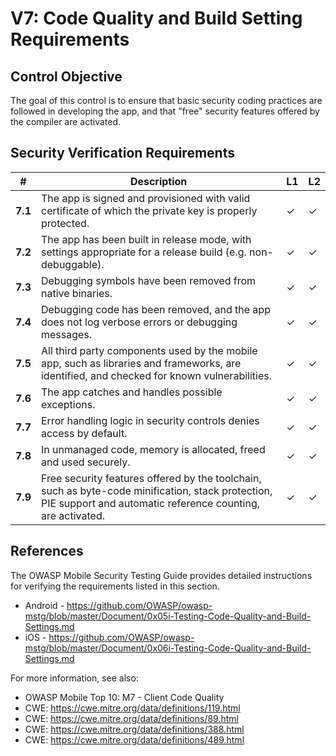 # V7: Code Quality and Build Setting Requirements

## Control Objective

The goal of this control is to ensure that basic security coding practices are followed in developing the app, and that "free" security features offered by the compiler are activated.

## Security Verification Requirements

| # | Description | L1 | L2 |
| --- | --- | --- | --- |
| **7.1** | The app is signed and provisioned with valid certificate of which the private key is properly protected. | ✓ | ✓ |
| **7.2** | The app has been built in release mode, with settings appropriate for a release build (e.g. non-debuggable). | ✓ | ✓ |
| **7.3** | Debugging symbols have been removed from native binaries. | ✓ | ✓ |
| **7.4** | Debugging code has been removed, and the app does not log verbose errors or debugging messages. | ✓ | ✓ |
| **7.5** | All third party components used by the mobile app, such as libraries and frameworks, are identified, and checked for known vulnerabilities. | ✓ | ✓ |
| **7.6** | The app catches and handles possible exceptions.| ✓ | ✓ |
| **7.7** | Error handling logic in security controls denies access by default. | ✓ | ✓ |
| **7.8** | In unmanaged code, memory is allocated, freed and used securely.  | ✓ | ✓ |
| **7.9** | Free security features offered by the toolchain, such as byte-code minification, stack protection, PIE support and automatic reference counting, are activated. | ✓ | ✓ |

## References

The OWASP Mobile Security Testing Guide provides detailed instructions for verifying the requirements listed in this section.

- Android - https://github.com/OWASP/owasp-mstg/blob/master/Document/0x05i-Testing-Code-Quality-and-Build-Settings.md
- iOS - https://github.com/OWASP/owasp-mstg/blob/master/Document/0x06i-Testing-Code-Quality-and-Build-Settings.md

For more information, see also:

- OWASP Mobile Top 10:  M7 - Client Code Quality
- CWE: https://cwe.mitre.org/data/definitions/119.html
- CWE: https://cwe.mitre.org/data/definitions/89.html
- CWE: https://cwe.mitre.org/data/definitions/388.html
- CWE: https://cwe.mitre.org/data/definitions/489.html
